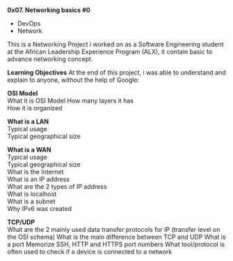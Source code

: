 **0x07. Networking basics #0**  
* DevOps
* Network

This is a Networking Project i worked on as a Software Engineering student at the African Leadership Experience Program (ALX), it contain basic to advance networking concept.

**Learning Objectives**
At the end of this project, i was able to understand and explain to anyone, without the help of Google:

**OSI Model**  
What it is OSI Model 
How many layers it has  
How it is organized
   
**What is a LAN**    
Typical usage  
Typical geographical size

**What is a WAN**    
Typical usage  
Typical geographical size  
What is the Internet  
What is an IP address   
What are the 2 types of IP address  
What is localhost  
What is a subnet  
Why IPv6 was created  

**TCP/UDP**   
What are the 2 mainly used data transfer protocols for IP (transfer level on the OSI schema)
What is the main difference between TCP and UDP
What is a port
Memorize SSH, HTTP and HTTPS port numbers
What tool/protocol is often used to check if a device is connected to a network
